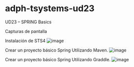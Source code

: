 # adph-tsystems-ud23
UD23 – SPRING Basics

Capturas de pantalla

Instalación de STS4
![image](https://user-images.githubusercontent.com/114424982/231472486-d846cefb-41ab-4077-9868-335fb78deda8.png)

Crear un proyecto básico Spring Utilizando Maven. 
![image](https://user-images.githubusercontent.com/114424982/231473514-3c588d02-c32a-4750-81f8-830f0374405c.png)

Crear un proyecto básico Spring Utilizando Graddle.
![image](https://user-images.githubusercontent.com/114424982/231473716-6ffe9f39-3b0e-4e33-897e-38a79f71dbc2.png)



